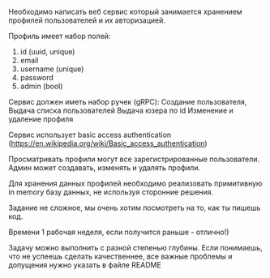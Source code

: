 Необходимо написать веб сервис который занимается хранением профилей пользователей и их авторизацией.

Профиль имеет набор полей:
1. id (uuid, unique)
2. email
3. username (unique)
4. password
5. admin (bool)

Сервис должeн иметь набор ручек (gRPC):
Создание пользователя,
Выдача списка пользователей
Выдача юзера по id
Изменение и удаление профиля

Сервис использует basic access authentication (https://en.wikipedia.org/wiki/Basic_access_authentication)

Просматривать профили могут все зарегистрированные пользователи.
Админ может создавать, изменять и удалять профили.

Для хранения данных профилей необходимо реализовать примитивную in memory базу данных, не используя сторонние решения.

Задание не сложное, мы очень хотим посмотреть на то, как ты пишешь код.

Времени 1 рабочая неделя, если получится раньше - отлично!)

Задачу можно выполнить с разной степенью глубины. Если понимаешь, что не успеешь сделать качественнее, все важные проблемы и допущения нужно указать в файле README
